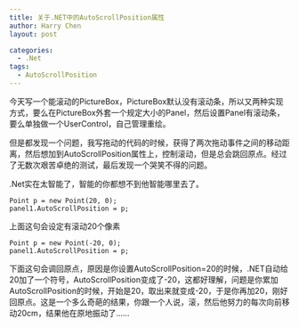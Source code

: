 ```yaml
---
title: 关于.NET中的AutoScrollPosition属性
author: Harry Chen
layout: post

categories:
  - .Net
tags:
  - AutoScrollPosition
---
```


  今天写一个能滚动的PictureBox，PictureBox默认没有滚动条，所以又两种实现方式，要么在PictureBox外套一个规定大小的Panel，然后设置Panel有滚动条，要么单独做一个UserControl，自己管理重绘。

  但是都发现一个问题，我写拖动的代码的时候，获得了两次拖动事件之间的移动距离，然后想加到AutoScrollPosition属性上，控制滚动，但是总会跳回原点。经过了无数次艰苦卓绝的测试，最后发现一个哭笑不得的问题。

  .Net实在太智能了，智能的你都想不到他智能哪里去了。

    Point p = new Point(20, 0);
    panel1.AutoScrollPosition = p;

  上面这句会设定有滚动20个像素

    Point p = new Point(-20, 0);
    panel1.AutoScrollPosition = p;

  下面这句会调回原点，原因是你设置AutoScrollPosition=20的时候，.NET自动给20加了一个符号，AutoScrollPosition变成了-20，这都好理解，问题是你累加AutoScrollPosition的时候，开始是20，取出来就变成-20，于是你再加20，刚好回原点。这是一个多么奇葩的结果，你跟一个人说，滚，然后他努力的每次向前移动20cm，结果他在原地振动了……
